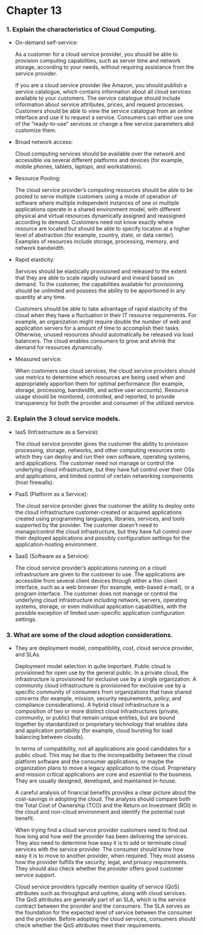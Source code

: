 # Chapter 13

### 1. Explain the characteristics of Cloud Computing.

- On-demand self-service:

    As a customer for a cloud service provider, you should be able to provision computing capabilities, such as server time and network storage, according to your needs, without requiring assistance from the service provider. 
    
    If you are a cloud service provider like Amazon, you should publish a service catalogue, which contains information about all cloud services available to your customers. The service catalogue should include information about service attributes, prices, and request processes. Customers should be able to view the service catalogue from an online interface and use it to request a service. Consumers can either use one of the “ready-to-use” services or change a few service parameters abd customize them.

- Broad network access:

    Cloud computing services should be available over the network and accessible via several different platforms and devices (for example, mobile phones, tablets, laptops, and workstations).

- Resource Pooling:

    The cloud service provider’s computing resources should be able to be pooled to serve multiple customers using a mode of operation of software where multiple independent instances of one or multiple applications operate in a shared environment model, with different physical and virtual resources dynamically assigned and reassigned according to demand. Customers need not know exactly where resource are located but should be able to specify location at a higher level of abstraction (for example, country, state, or data center). Examples of resources include storage, processing, memory, and network bandwidth.

- Rapid elasticity:

    Services should be elastically provisioned and released to the extent that they are able to scale rapidly outward and inward based on demand. To the customer, the capabilities available for provisioning should be unlimited and possess the ability to be apportioned in any quantity at any time.
    
    Customers should be able to take advantage of rapid elasticity of the cloud when they have a fluctuation in their IT resource requirements. For example, an organization might require double the number of web and application servers for a amount of time to accomplish their tasks. Otherwise, unused resources should automatically be released via load balancers. The cloud enables consumers to grow and shrink the demand for resources dynamically.

- Measured service:

    When customers use cloud services, the cloud service providers should use metrics to determine which resources are being used when and appropriately apportion them for optimal performance (for example, storage, processing,
    bandwidth, and active user accounts). Resource usage should be monitored,
    controlled, and reported, to provide transparency for both the provider
    and consumer of the utilized service.

### 2. Explain the 3 cloud service models.

- IaaS (Infrastructure as a Service):

    The cloud service provider gives the customer the ability to provision processing, storage, networks, and other computing resources onto which they can deploy and run their own software, operating systems, and applications. The customer need not manage or control the underlying cloud infrastructure, but they have full control over their OSs and applications, and limited control of certain networking components (host firewalls).

- PaaS (Platform as a Service):

    The cloud service provider gives the customer the ability to deploy onto the cloud infrastructure customer-created or acquired applications created using programming languages, libraries, services, and tools supported by the provider. The customer doesn't need to manage/control the cloud infrastructure, but they have full control over their deployed applications
    and possibly configuration settings for the application-hosting environment.

- SaaS (Software as a Service):

    The cloud service provider’s applications running on a cloud infrastructure are given to the customer to use. The applications are accessible from several
    client devices through either a thin client interface, such as a web browser (for example, web-based e-mail), or a program interface. The customer does not
    manage or control the underlying cloud infrastructure including network, servers, operating systems, storage, or even individual application capabilities, with the possible exception of limited user-specific application configuration settings.

### 3. What are some of the cloud adoption considerations.

- They are deployment model, compatibility, cost, cloud service provider, and SLAs.

    Deployment model selection in quite important. Public cloud is provisioned for open use by the general public. In a private cloud, the infrastructure is provisioned for exclusive use by a single organization. A community cloud infrastructure is provisioned for exclusive use by a specific community of consumers from organizations that have shared concerns (for example, mission, security requirements, policy, and compliance considerations). A hybrid cloud infrastructure is a composition of two or more distinct cloud infrastructures (private, community, or public) that remain unique entities, but are bound together by standardized or proprietary technology that enables data and application portability (for example, cloud bursting for load balancing between clouds).

    In terms of compatibility, not all applications are good candidates for a
    public cloud. This may be due to the incompatibility between the cloud
    platform software and the consumer applications, or maybe the organization
    plans to move a legacy application to the cloud. Proprietary and mission critical applications are core and essential to the business. They are usually
    designed, developed, and maintained in-house.

    A careful analysis of financial benefits provides a
    clear picture about the cost-savings in adopting the cloud. The analysis
    should compare both the Total Cost of Ownership (TCO) and the Return
    on Investment (ROI) in the cloud and non-cloud environment and identify
    the potential cost benefit.

    When trying find a cloud service provider customers need to find out how long and how well the provider has been delivering the services. They also need
    to determine how easy it is to add or terminate cloud services with the
    service provider. The consumer should know how easy it is to move to
    another provider, when required. They must assess how the provider
    fulfills the security, legal, and privacy requirements. They should also
    check whether the provider offers good customer service support.

    Cloud service providers typically mention
    quality of service (QoS) attributes such as throughput and uptime,
    along with cloud services. The QoS attributes are generally part of an
    SLA, which is the service contract between the provider and the consumers.
    The SLA serves as the foundation for the expected level of service
    between the consumer and the provider. Before adopting the cloud
    services, consumers should check whether the QoS attributes meet their
    requirements.
